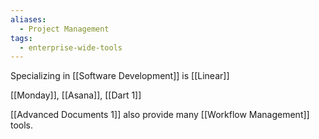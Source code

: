 ```yaml
---
aliases:
  - Project Management
tags:
  - enterprise-wide-tools
---
```

Specializing in [[Software Development]] is [[Linear]]

[[Monday]], [[Asana]], [[Dart 1]]


[[Advanced Documents 1]] also provide many [[Workflow Management]] tools.  

